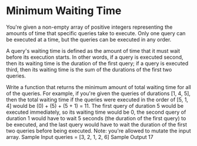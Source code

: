 # Minimum Waiting Time

  You're given a non-empty array of positive integers representing the amounts
  of time that specific queries take to execute. Only one query can be executed
  at a time, but the queries can be executed in any order.

  A query's waiting time is defined as the amount of time that it must
  wait before its execution starts. In other words, if a query is executed
  second, then its waiting time is the duration of the first query; if a query
  is executed third, then its waiting time is the sum of the durations of the
  first two queries.

  Write a function that returns the minimum amount of total waiting time for all
  of the queries. For example, if you're given the queries of durations
  [1, 4, 5], then the total waiting time if the queries were
  executed in the order of [5, 1, 4] would be
  (0) + (5) + (5 + 1) = 11. The first query of duration
  5 would be executed immediately, so its waiting time would be
  0, the second query of duration 1 would have to wait
  5 seconds (the duration of the first query) to be executed, and
  the last query would have to wait the duration of the first two queries before
  being executed.
Note: you're allowed to mutate the input array.
Sample Input
queries = [3, 2, 1, 2, 6]
Sample Output
17